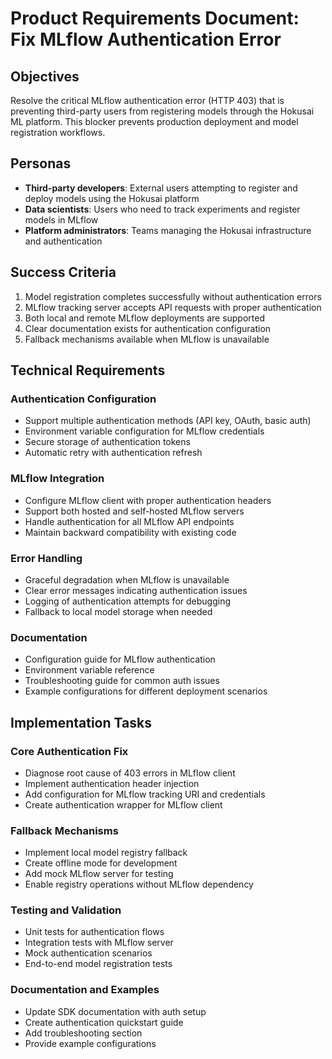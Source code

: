 # Product Requirements Document: Fix MLflow Authentication Error

## Objectives

Resolve the critical MLflow authentication error (HTTP 403) that is preventing third-party users from registering models through the Hokusai ML platform. This blocker prevents production deployment and model registration workflows.

## Personas

- **Third-party developers**: External users attempting to register and deploy models using the Hokusai platform
- **Data scientists**: Users who need to track experiments and register models in MLflow
- **Platform administrators**: Teams managing the Hokusai infrastructure and authentication

## Success Criteria

1. Model registration completes successfully without authentication errors
2. MLflow tracking server accepts API requests with proper authentication
3. Both local and remote MLflow deployments are supported
4. Clear documentation exists for authentication configuration
5. Fallback mechanisms available when MLflow is unavailable

## Technical Requirements

### Authentication Configuration
- Support multiple authentication methods (API key, OAuth, basic auth)
- Environment variable configuration for MLflow credentials
- Secure storage of authentication tokens
- Automatic retry with authentication refresh

### MLflow Integration
- Configure MLflow client with proper authentication headers
- Support both hosted and self-hosted MLflow servers
- Handle authentication for all MLflow API endpoints
- Maintain backward compatibility with existing code

### Error Handling
- Graceful degradation when MLflow is unavailable
- Clear error messages indicating authentication issues
- Logging of authentication attempts for debugging
- Fallback to local model storage when needed

### Documentation
- Configuration guide for MLflow authentication
- Environment variable reference
- Troubleshooting guide for common auth issues
- Example configurations for different deployment scenarios

## Implementation Tasks

### Core Authentication Fix
- Diagnose root cause of 403 errors in MLflow client
- Implement authentication header injection
- Add configuration for MLflow tracking URI and credentials
- Create authentication wrapper for MLflow client

### Fallback Mechanisms
- Implement local model registry fallback
- Create offline mode for development
- Add mock MLflow server for testing
- Enable registry operations without MLflow dependency

### Testing and Validation
- Unit tests for authentication flows
- Integration tests with MLflow server
- Mock authentication scenarios
- End-to-end model registration tests

### Documentation and Examples
- Update SDK documentation with auth setup
- Create authentication quickstart guide
- Add troubleshooting section
- Provide example configurations